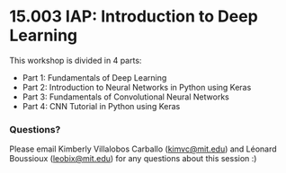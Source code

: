 # 15.003 IAP: Introduction to Deep Learning

This workshop is divided in 4 parts:
- Part 1: Fundamentals of Deep Learning
- Part 2: Introduction to Neural Networks in Python using Keras
- Part 3: Fundamentals of Convolutional Neural Networks
- Part 4: CNN Tutorial in Python using Keras

### Questions?

Please email Kimberly Villalobos Carballo (kimvc@mit.edu) and Léonard Boussioux (leobix@mit.edu) for any questions about this session :) 
